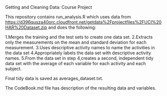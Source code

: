 Getting and Cleaning Data: Course Project


This repository contains run_analysis.R which uses data from https://d396qusza40orc.cloudfront.net/getdata%2Fprojectfiles%2FUCI%20HAR%20Dataset.zip and does the following:

1.Merges the training and the test sets to create one data set.
2.Extracts only the measurements on the mean and standard deviation for each measurement. 
3.Uses descriptive activity names to name the activities in the data set
4.Appropriately labels the data set with descriptive activity names. 
5.From the data set in step 4,creates a second, independent tidy data set with the average of each variable for each activity and each subject.

Final tidy data is saved as averages_dataset.txt.


The CodeBook.md file has description of the resulting data and variables.


